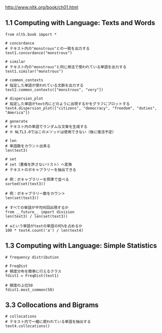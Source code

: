 http://www.nltk.org/book/ch01.html

## 1.1   Computing with Language: Texts and Words
```python3
from nltk.book import *

# concordance
# テキスト内の"monstrous"との一致を出力する
text1.concordance("monstrous")

# similar
# テキスト内の"monstrous"と同じ用法で使われている単語を出力する
text1.similar("monstrous")

# common_contexts
# 指定した単語が使われている文脈を出力する
text2.common_contexts(["monstrous", "very"])

# dispersion_plot
# 指定した単語がtext内にどのように出現するかをグラフにプロットする
text4.dispersion_plot(["citizens", "democracy", "freedom", "duties", "America"])

# generate
# テキスト内の単語でランダムな文章を生成する
# ※ NLTL3.0ではこのメソッドは使用できない（後に復活予定）

# len
# 単語数をカウント出来る
len(text3)

# set
# set（重複を許さないリスト）へ変換
# テキストのボキャブラリーを抽出できる

# 例：ボキャブラリーを照準で並べる
sorted(set(text3))

# 例：ボキャブラリー数をカウント
len(set(text3))

# すべての単語が平均何回出現するか
from __future__ import division
len(text3) / len(set(text3))

# aという単語がtextの単語の何%を占めるか
100 * text4.count('a') / len(text4)
```

## 1.3   Computing with Language: Simple Statistics
```
# frequency distribution

# FreqDist
# 頻度分布を簡単に行えるクラス
fdist1 = FreqDist(text1)

# 頻度の上位50
fdist1.most_common(50)
```

## 3.3   Collocations and Bigrams
```
# collocations
# テキスト内で一緒に使われている単語を抽出する
text4.collocations()
```